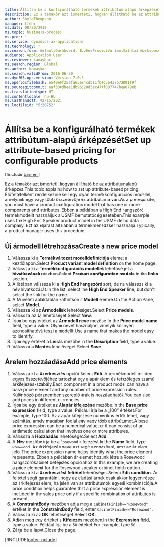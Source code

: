 ```yaml
---
title: Állítsa be a konfigurálható termékek attribútum-alapú árképzését
description: Ez a témakör azt ismerteti, hogyan állítható be az attribútumalapú árképzés.
author: ShylaThompson
manager: tfehr
ms.date: 08/20/2019
ms.topic: business-process
ms.prod: ''
ms.service: dynamics-ax-applications
ms.technology: ''
ms.search.form: DefaultDashboard, EcoResProductVariantMaintainWorkspace, PCProductConfigurationModelListPage, PCPriceModelList, PCPriceModel, PCConstraintEditor
audience: Application User
ms.reviewer: kamaybac
ms.search.region: Global
ms.author: kamaybac
ms.search.validFrom: 2016-06-30
ms.dyn365.ops.version: Version 7.0.0
ms.openlocfilehash: e540e0f25afa65e84cdb11fb0c56437b72891f9f
ms.sourcegitcommit: eaf330dbee1db96c20d5ac479f007747bea079eb
ms.translationtype: HT
ms.contentlocale: hu-HU
ms.lasthandoff: 02/15/2021
ms.locfileid: "5220752"
---
```

# <a name="set-up-attribute-based-pricing-for-configurable-products"></a><span data-ttu-id="90752-103">Állítsa be a konfigurálható termékek attribútum-alapú árképzését</span><span class="sxs-lookup"><span data-stu-id="90752-103">Set up attribute-based pricing for configurable products</span></span>

[!include [banner](../../includes/banner.md)]

<span data-ttu-id="90752-104">Ez a témakör azt ismerteti, hogyan állítható be az attribútumalapú árképzés.</span><span class="sxs-lookup"><span data-stu-id="90752-104">This topic explains how to set up attribute-based pricing.</span></span> <span data-ttu-id="90752-105">Előfeltételként rendelkeznie kell egy olyan termékkonfigurációs modellel, amelynek egy vagy több összetevője és attribútuma van.</span><span class="sxs-lookup"><span data-stu-id="90752-105">As a prerequisite, you must have a product configuration model that has one or more components and attributes.</span></span> <span data-ttu-id="90752-106">Ebben a példában a High End hangszóró termékmodellt használjuk a USMF bemutatócég esetében.</span><span class="sxs-lookup"><span data-stu-id="90752-106">This example uses the High End Speaker product model in the USMF demo data company.</span></span> <span data-ttu-id="90752-107">Ezt az eljárást általában a termékmenedzser használja.</span><span class="sxs-lookup"><span data-stu-id="90752-107">Typically, a product manager uses this procedure.</span></span>


## <a name="create-a-new-price-model"></a><span data-ttu-id="90752-108">Új ármodell létrehozása</span><span class="sxs-lookup"><span data-stu-id="90752-108">Create a new price model</span></span>
1. <span data-ttu-id="90752-109">Válassza ki a **Termékváltozat modelldefiníciója** elemet a kezdőlapon.</span><span class="sxs-lookup"><span data-stu-id="90752-109">Select **Product variant model definition** on the home page.</span></span>
2. <span data-ttu-id="90752-110">Válassza ki a **Termékkonfigurációs modellek** lehetőséget a **hivatkozások** részben.</span><span class="sxs-lookup"><span data-stu-id="90752-110">Select **Product configuration models** in the **links** section.</span></span>
3. <span data-ttu-id="90752-111">A listában válassza ki a **High End hangszóró** sort, de ne válassza ki a név hivatkozását.</span><span class="sxs-lookup"><span data-stu-id="90752-111">In the list, select the **High End Speaker** line, but don't select the link for the name.</span></span>
4. <span data-ttu-id="90752-112">A Műveleti ablaktáblán kattintson a **Modell** elemre.</span><span class="sxs-lookup"><span data-stu-id="90752-112">On the Action Pane, select **Model**.</span></span>
5. <span data-ttu-id="90752-113">Válassza ki az **Ármodellek** lehetőséget.</span><span class="sxs-lookup"><span data-stu-id="90752-113">Select **Price models**.</span></span>
6. <span data-ttu-id="90752-114">Válassza az **Új** lehetőséget.</span><span class="sxs-lookup"><span data-stu-id="90752-114">Select **New**.</span></span>
7. <span data-ttu-id="90752-115">Írjon be egy értéket az **Ármodell neve** mezőbe.</span><span class="sxs-lookup"><span data-stu-id="90752-115">In the **Price model name** field, type a value.</span></span> <span data-ttu-id="90752-116">Olyan nevet használjon, amelyik könnyen azonosíthatóvá teszi a modellt.</span><span class="sxs-lookup"><span data-stu-id="90752-116">Use a name that makes the model easy to identify.</span></span>  
8. <span data-ttu-id="90752-117">Írjon egy értéket a **Leírás** mezőbe.</span><span class="sxs-lookup"><span data-stu-id="90752-117">In the **Description** field, type a value.</span></span>
9. <span data-ttu-id="90752-118">Válassza a **Mentés** lehetőséget.</span><span class="sxs-lookup"><span data-stu-id="90752-118">Select **Save**.</span></span>

## <a name="add-price-elements"></a><span data-ttu-id="90752-119">Árelem hozzáadása</span><span class="sxs-lookup"><span data-stu-id="90752-119">Add price elements</span></span>
1. <span data-ttu-id="90752-120">Válassza ki a **Szerkesztés** opciót.</span><span class="sxs-lookup"><span data-stu-id="90752-120">Select **Edit**.</span></span> <span data-ttu-id="90752-121">A termékmodell minden egyes összetevőjéhez tartozhat egy alapár elem és tetszőleges számú árkifejezés-szabály.</span><span class="sxs-lookup"><span data-stu-id="90752-121">Each component in a product model can have a base price element and any number of price expression rules.</span></span> <span data-ttu-id="90752-122">Különböző pénznemben szereplő árak is hozzáadhatók.</span><span class="sxs-lookup"><span data-stu-id="90752-122">You can also add prices in different currencies.</span></span>  
2. <span data-ttu-id="90752-123">Írjon be egy értéket az **Alapár kifejezése** mezőbe.</span><span class="sxs-lookup"><span data-stu-id="90752-123">In the **Base price expression** field, type a value.</span></span> <span data-ttu-id="90752-124">Például írja be a „100” értéket.</span><span class="sxs-lookup"><span data-stu-id="90752-124">For example, type 100.</span></span> <span data-ttu-id="90752-125">Az alapár kifejezése numerikus érték lehet, vagy számítás, amely magában foglal egy vagy több attribútumot.</span><span class="sxs-lookup"><span data-stu-id="90752-125">A base price expression can be a numerical value, or it can consist of an arithmetic calculation that involves one or more attributes.</span></span>  
3. <span data-ttu-id="90752-126">Válassza a **Hozzáadás** lehetőséget.</span><span class="sxs-lookup"><span data-stu-id="90752-126">Select **Add**.</span></span>
4. <span data-ttu-id="90752-127">A **Név** mezőbe írja be a `Rosewood` kifejezést.</span><span class="sxs-lookup"><span data-stu-id="90752-127">In the **Name** field, type `Rosewood`.</span></span> <span data-ttu-id="90752-128">Az árkifejezés neve azt segít azonosítani, amit az ár elem jelöl.</span><span class="sxs-lookup"><span data-stu-id="90752-128">The price expression name helps identify what the price element represents.</span></span> <span data-ttu-id="90752-129">Ebben a példában ár elemet hozunk létre a Rosewood hangszórókabinet befejezés opciójához.</span><span class="sxs-lookup"><span data-stu-id="90752-129">In this example, we are creating a price element for the Rosewood speaker cabinet finish option.</span></span>  
5. <span data-ttu-id="90752-130">Válassza ki a **Szerkesztési feltétel** lehetőséget.</span><span class="sxs-lookup"><span data-stu-id="90752-130">Select **Edit condition**.</span></span> <span data-ttu-id="90752-131">Ár feltétel segít garantálni, hogy az eladási árnak csak akkor legyen része az árkifejezés elem, ha jelen van az attribútumok egyedi kombinációja.</span><span class="sxs-lookup"><span data-stu-id="90752-131">A price condition helps guarantee that a price expression element is included in the sales price only if a specific combination of attributes is present.</span></span>  
6. <span data-ttu-id="90752-132">A **ConstraintBody** mezőben adja meg a `CabinetFinish=="Rosewood"` értéket.</span><span class="sxs-lookup"><span data-stu-id="90752-132">In the **ConstraintBody** field, enter `CabinetFinish=="Rosewood"`.</span></span>
7. <span data-ttu-id="90752-133">Válassza ki az **OK** lehetőséget.</span><span class="sxs-lookup"><span data-stu-id="90752-133">Select **OK**.</span></span>
8. <span data-ttu-id="90752-134">Adjon meg egy értéket a **Kifejezés** mezőben.</span><span class="sxs-lookup"><span data-stu-id="90752-134">In the **Expression** field, type a value.</span></span> <span data-ttu-id="90752-135">Például írja be a `50` értéket.</span><span class="sxs-lookup"><span data-stu-id="90752-135">For example, type `50`.</span></span> 
9. <span data-ttu-id="90752-136">Zárja be a lapot.</span><span class="sxs-lookup"><span data-stu-id="90752-136">Close the page.</span></span>



[!INCLUDE[footer-include](../../../includes/footer-banner.md)]